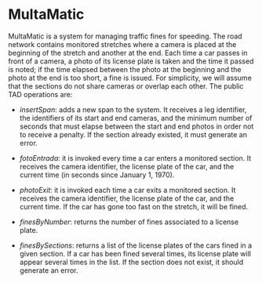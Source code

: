 # MultaMatic

MultaMatic is a system for managing traffic fines for speeding. The road network contains monitored stretches where a camera is placed at the beginning of the stretch and another at the end. Each time a car passes in front of a camera, a photo of its license plate is taken and the time it passed is noted; if the time elapsed between the photo at the beginning and the photo at the end is too short, a fine is issued. For simplicity, we will assume that the sections do not share cameras or overlap each other. The public TAD operations are:

- *insertSpan*: adds a new span to the system. It receives a leg identifier, the identifiers of its start and end cameras, and the minimum number of seconds that must elapse between the start and end photos in order not to receive a penalty. If the section already existed, it must generate an error.

- *fotoEntrada*: it is invoked every time a car enters a monitored section. It receives the camera identifier, the license plate of the car, and the current time (in seconds since January 1, 1970).

- *photoExit*: it is invoked each time a car exits a monitored section. It receives the camera identifier, the license plate of the car, and the current time. If the car has gone too fast on the stretch, it will be fined.

- *finesByNumber*: returns the number of fines associated to a license plate.

- *finesBySections*: returns a list of the license plates of the cars fined in a given section. If a car has been fined several times, its license plate will appear several times in the list. If the section does not exist, it should generate an error.
